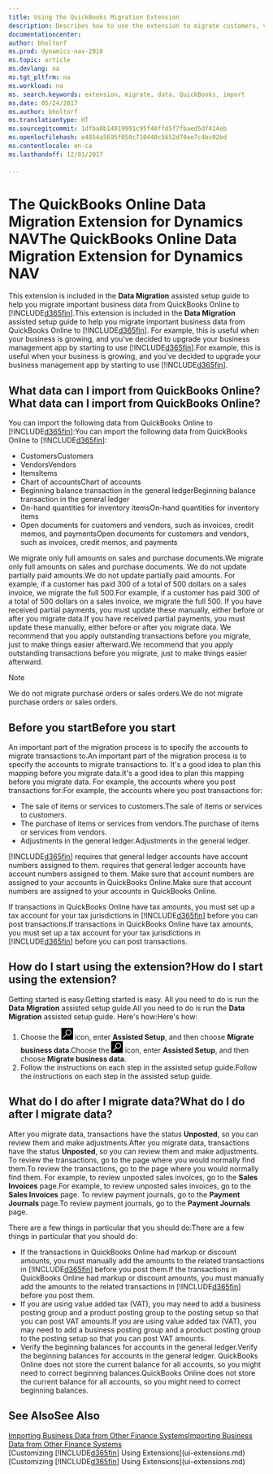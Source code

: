 ```yaml
---
title: Using the QuickBooks Migration Extension
description: Describes how to use the extension to migrate customers, vendors, items, and accounts from QuickBooks Online to Dynamics NAV.
documentationcenter: 
author: bholtorf
ms.prod: dynamics-nav-2018
ms.topic: article
ms.devlang: na
ms.tgt_pltfrm: na
ms.workload: na
ms. search.keywords: extension, migrate, data, QuickBooks, import
ms.date: 05/24/2017
ms.author: bholtorf
ms.translationtype: HT
ms.sourcegitcommit: 1dfba8b14019991c95f40ffd5f7fbaed5df414eb
ms.openlocfilehash: e4854a5695f050c710440c5652d70ae7c4bc02bd
ms.contentlocale: en-ca
ms.lasthandoff: 12/01/2017

---
```


# <a name="the-quickbooks-online-data-migration-extension-for-dynamics-nav"></a><span data-ttu-id="a4738-103">The QuickBooks Online Data Migration Extension for Dynamics NAV</span><span class="sxs-lookup"><span data-stu-id="a4738-103">The QuickBooks Online Data Migration Extension for Dynamics NAV</span></span>
<span data-ttu-id="a4738-104">This extension is included in the **Data Migration** assisted setup guide to help you migrate important business data from QuickBooks Online to [!INCLUDE[d365fin](includes/d365fin_md.md)].</span><span class="sxs-lookup"><span data-stu-id="a4738-104">This extension is included in the **Data Migration** assisted setup guide to help you migrate important business data from QuickBooks Online to [!INCLUDE[d365fin](includes/d365fin_md.md)].</span></span> <span data-ttu-id="a4738-105">For example, this is useful when your business is growing, and you've decided to upgrade your business management app by starting to use [!INCLUDE[d365fin](includes/d365fin_md.md)].</span><span class="sxs-lookup"><span data-stu-id="a4738-105">For example, this is useful when your business is growing, and you've decided to upgrade your business management app by starting to use [!INCLUDE[d365fin](includes/d365fin_md.md)].</span></span>

## <a name="what-data-can-i-import-from-quickbooks-online"></a><span data-ttu-id="a4738-106">What data can I import from QuickBooks Online?</span><span class="sxs-lookup"><span data-stu-id="a4738-106">What data can I import from QuickBooks Online?</span></span>
<span data-ttu-id="a4738-107">You can import the following data from QuickBooks Online to [!INCLUDE[d365fin](includes/d365fin_md.md)]:</span><span class="sxs-lookup"><span data-stu-id="a4738-107">You can import the following data from QuickBooks Online to [!INCLUDE[d365fin](includes/d365fin_md.md)]:</span></span>  

* <span data-ttu-id="a4738-108">Customers</span><span class="sxs-lookup"><span data-stu-id="a4738-108">Customers</span></span>
* <span data-ttu-id="a4738-109">Vendors</span><span class="sxs-lookup"><span data-stu-id="a4738-109">Vendors</span></span>
* <span data-ttu-id="a4738-110">Items</span><span class="sxs-lookup"><span data-stu-id="a4738-110">Items</span></span>
* <span data-ttu-id="a4738-111">Chart of accounts</span><span class="sxs-lookup"><span data-stu-id="a4738-111">Chart of accounts</span></span> 
* <span data-ttu-id="a4738-112">Beginning balance transaction in the general ledger</span><span class="sxs-lookup"><span data-stu-id="a4738-112">Beginning balance transaction in the general ledger</span></span>
* <span data-ttu-id="a4738-113">On-hand quantities for inventory items</span><span class="sxs-lookup"><span data-stu-id="a4738-113">On-hand quantities for inventory items</span></span>
* <span data-ttu-id="a4738-114">Open documents for customers and vendors, such as invoices, credit memos, and payments</span><span class="sxs-lookup"><span data-stu-id="a4738-114">Open documents for customers and vendors, such as invoices, credit memos, and payments</span></span>

<span data-ttu-id="a4738-115">We migrate only full amounts on sales and purchase documents.</span><span class="sxs-lookup"><span data-stu-id="a4738-115">We migrate only full amounts on sales and purchase documents.</span></span> <span data-ttu-id="a4738-116">We do not update partially paid amounts.</span><span class="sxs-lookup"><span data-stu-id="a4738-116">We do not update partially paid amounts.</span></span> <span data-ttu-id="a4738-117">For example, if a customer has paid 300 of a total of 500 dollars on a sales invoice, we migrate the full 500.</span><span class="sxs-lookup"><span data-stu-id="a4738-117">For example, if a customer has paid 300 of a total of 500 dollars on a sales invoice, we migrate the full 500.</span></span> <span data-ttu-id="a4738-118">If you have received partial payments, you must update these manually, either before or after you migrate data.</span><span class="sxs-lookup"><span data-stu-id="a4738-118">If you have received partial payments, you must update these manually, either before or after you migrate data.</span></span> <span data-ttu-id="a4738-119">We recommend that you apply outstanding transactions before you migrate, just to make things easier afterward.</span><span class="sxs-lookup"><span data-stu-id="a4738-119">We recommend that you apply outstanding transactions before you migrate, just to make things easier afterward.</span></span>

> [!NOTE]  
>   <span data-ttu-id="a4738-120">We do not migrate purchase orders or sales orders.</span><span class="sxs-lookup"><span data-stu-id="a4738-120">We do not migrate purchase orders or sales orders.</span></span>

## <a name="before-you-start"></a><span data-ttu-id="a4738-121">Before you start</span><span class="sxs-lookup"><span data-stu-id="a4738-121">Before you start</span></span>
<span data-ttu-id="a4738-122">An important part of the migration process is to specify the accounts to migrate transactions to.</span><span class="sxs-lookup"><span data-stu-id="a4738-122">An important part of the migration process is to specify the accounts to migrate transactions to.</span></span> <span data-ttu-id="a4738-123">It's a good idea to plan this mapping before you migrate data.</span><span class="sxs-lookup"><span data-stu-id="a4738-123">It's a good idea to plan this mapping before you migrate data.</span></span> <span data-ttu-id="a4738-124">For example, the accounts where you post transactions for:</span><span class="sxs-lookup"><span data-stu-id="a4738-124">For example, the accounts where you post transactions for:</span></span>  
  
* <span data-ttu-id="a4738-125">The sale of items or services to customers.</span><span class="sxs-lookup"><span data-stu-id="a4738-125">The sale of items or services to customers.</span></span>
* <span data-ttu-id="a4738-126">The purchase of items or services from vendors.</span><span class="sxs-lookup"><span data-stu-id="a4738-126">The purchase of items or services from vendors.</span></span>  
* <span data-ttu-id="a4738-127">Adjustments in the general ledger.</span><span class="sxs-lookup"><span data-stu-id="a4738-127">Adjustments in the general ledger.</span></span>  

[!INCLUDE[d365fin](includes/d365fin_md.md)]<span data-ttu-id="a4738-128"> requires that general ledger accounts have account numbers assigned to them.</span><span class="sxs-lookup"><span data-stu-id="a4738-128"> requires that general ledger accounts have account numbers assigned to them.</span></span> <span data-ttu-id="a4738-129">Make sure that account numbers are assigned to your accounts in QuickBooks Online.</span><span class="sxs-lookup"><span data-stu-id="a4738-129">Make sure that account numbers are assigned to your accounts in QuickBooks Online.</span></span>

<span data-ttu-id="a4738-130">If transactions in QuickBooks Online have tax amounts, you must set up a tax account for your tax jurisdictions in [!INCLUDE[d365fin](includes/d365fin_md.md)] before you can post transactions.</span><span class="sxs-lookup"><span data-stu-id="a4738-130">If transactions in QuickBooks Online have tax amounts, you must set up a tax account for your tax jurisdictions in [!INCLUDE[d365fin](includes/d365fin_md.md)] before you can post transactions.</span></span>

## <a name="how-do-i-start-using-the-extension"></a><span data-ttu-id="a4738-131">How do I start using the extension?</span><span class="sxs-lookup"><span data-stu-id="a4738-131">How do I start using the extension?</span></span>
<span data-ttu-id="a4738-132">Getting started is easy.</span><span class="sxs-lookup"><span data-stu-id="a4738-132">Getting started is easy.</span></span> <span data-ttu-id="a4738-133">All you need to do is run the **Data Migration** assisted setup guide.</span><span class="sxs-lookup"><span data-stu-id="a4738-133">All you need to do is run the **Data Migration** assisted setup guide.</span></span> <span data-ttu-id="a4738-134">Here's how:</span><span class="sxs-lookup"><span data-stu-id="a4738-134">Here's how:</span></span>

1. <span data-ttu-id="a4738-135">Choose the ![Search for Page or Report](media/ui-search/search_small.png "Search for Page or Report icon") icon, enter **Assisted Setup**, and then choose **Migrate business data**.</span><span class="sxs-lookup"><span data-stu-id="a4738-135">Choose the ![Search for Page or Report](media/ui-search/search_small.png "Search for Page or Report icon") icon, enter **Assisted Setup**, and then choose **Migrate business data**.</span></span>
2. <span data-ttu-id="a4738-136">Follow the instructions on each step in the assisted setup guide.</span><span class="sxs-lookup"><span data-stu-id="a4738-136">Follow the instructions on each step in the assisted setup guide.</span></span>

## <a name="what-do-i-do-after-i-migrate-data"></a><span data-ttu-id="a4738-137">What do I do after I migrate data?</span><span class="sxs-lookup"><span data-stu-id="a4738-137">What do I do after I migrate data?</span></span>
<span data-ttu-id="a4738-138">After you migrate data, transactions have the status **Unposted**, so you can review them and make adjustments.</span><span class="sxs-lookup"><span data-stu-id="a4738-138">After you migrate data, transactions have the status **Unposted**, so you can review them and make adjustments.</span></span> <span data-ttu-id="a4738-139">To review the transactions, go to the page where you would normally find them.</span><span class="sxs-lookup"><span data-stu-id="a4738-139">To review the transactions, go to the page where you would normally find them.</span></span> <span data-ttu-id="a4738-140">For example, to review unposted sales invoices, go to the **Sales Invoices** page.</span><span class="sxs-lookup"><span data-stu-id="a4738-140">For example, to review unposted sales invoices, go to the **Sales Invoices** page.</span></span> <span data-ttu-id="a4738-141">To review payment journals, go to the **Payment Journals** page.</span><span class="sxs-lookup"><span data-stu-id="a4738-141">To review payment journals, go to the **Payment Journals** page.</span></span>   

<span data-ttu-id="a4738-142">There are a few things in particular that you should do:</span><span class="sxs-lookup"><span data-stu-id="a4738-142">There are a few things in particular that you should do:</span></span>

* <span data-ttu-id="a4738-143">If the transactions in QuickBooks Online had markup or discount amounts, you must manually add the amounts to the related transactions in [!INCLUDE[d365fin](includes/d365fin_md.md)] before you post them.</span><span class="sxs-lookup"><span data-stu-id="a4738-143">If the transactions in QuickBooks Online had markup or discount amounts, you must manually add the amounts to the related transactions in [!INCLUDE[d365fin](includes/d365fin_md.md)] before you post them.</span></span>
* <span data-ttu-id="a4738-144">If you are using value added tax (VAT), you may need to add a business posting group and a product posting group to the posting setup so that you can post VAT amounts.</span><span class="sxs-lookup"><span data-stu-id="a4738-144">If you are using value added tax (VAT), you may need to add a business posting group and a product posting group to the posting setup so that you can post VAT amounts.</span></span>
* <span data-ttu-id="a4738-145">Verify the beginning balances for accounts in the general ledger.</span><span class="sxs-lookup"><span data-stu-id="a4738-145">Verify the beginning balances for accounts in the general ledger.</span></span> <span data-ttu-id="a4738-146">QuickBooks Online does not store the current balance for all accounts, so you might need to correct beginning balances.</span><span class="sxs-lookup"><span data-stu-id="a4738-146">QuickBooks Online does not store the current balance for all accounts, so you might need to correct beginning balances.</span></span>

## <a name="see-also"></a><span data-ttu-id="a4738-147">See Also</span><span class="sxs-lookup"><span data-stu-id="a4738-147">See Also</span></span>
[<span data-ttu-id="a4738-148">Importing Business Data from Other Finance Systems</span><span class="sxs-lookup"><span data-stu-id="a4738-148">Importing Business Data from Other Finance Systems</span></span>](upload-data.md)  
<span data-ttu-id="a4738-149">[Customizing [!INCLUDE[d365fin](includes/d365fin_md.md)] Using Extensions](ui-extensions.md)</span><span class="sxs-lookup"><span data-stu-id="a4738-149">[Customizing [!INCLUDE[d365fin](includes/d365fin_md.md)] Using Extensions](ui-extensions.md)</span></span>  

